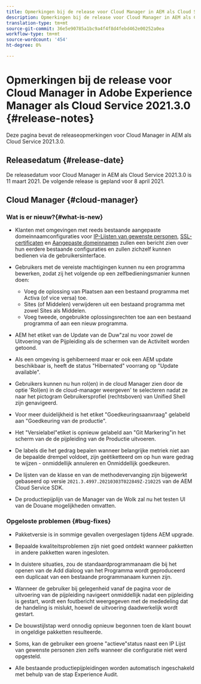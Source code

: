 ```yaml
---
title: Opmerkingen bij de release voor Cloud Manager in AEM als Cloud Service Release 2021.3.0
description: Opmerkingen bij de release voor Cloud Manager in AEM als Cloud Service Release 2021.3.0
translation-type: tm+mt
source-git-commit: 36e5e90785a1bc9a4f4f8d4febd462e00252a0ea
workflow-type: tm+mt
source-wordcount: '454'
ht-degree: 0%

---
```



# Opmerkingen bij de release voor Cloud Manager in Adobe Experience Manager als Cloud Service 2021.3.0 {#release-notes}

Deze pagina bevat de releaseopmerkingen voor Cloud Manager in AEM als Cloud Service 2021.3.0.

## Releasedatum {#release-date}

De releasedatum voor Cloud Manager in AEM als Cloud Service 2021.3.0 is 11 maart 2021.
De volgende release is gepland voor 8 april 2021.

## Cloud Manager {#cloud-manager}

### Wat is er nieuw?{#what-is-new}

* Klanten met omgevingen met reeds bestaande aangepaste domeinnaamconfiguraties voor [IP-Lijsten van gewenste personen](/help/implementing/cloud-manager/ip-allow-lists/check-ip-allow-list-status.md#pre-existing-cdn), [SSL-certificaten](/help/implementing/cloud-manager/managing-ssl-certifications/check-status-ssl-certificate.md#pre-existing-cdn) en [Aangepaste domeinnamen](/help/implementing/cloud-manager/custom-domain-names/check-domain-name-status.md#pre-existing-cdn) zullen een bericht zien over hun eerdere bestaande configuraties en zullen zichzelf kunnen bedienen via de gebruikersinterface.

* Gebruikers met de vereiste machtigingen kunnen nu een programma bewerken, zodat zij het volgende op een zelfbedieningsmanier kunnen doen:
   * Voeg de oplossing van Plaatsen aan een bestaand programma met Activa (of vice versa) toe.
   * Sites (of Middelen) verwijderen uit een bestaand programma met zowel Sites als Middelen.
   * Voeg tweede, ongebruikte oplossingsrechten toe aan een bestaand programma of aan een nieuw programma.

* AEM het etiket van de Update van de Duw&quot;zal nu voor zowel de Uitvoering van de Pijpleiding als de schermen van de Activiteit worden getoond.

* Als een omgeving is gehiberneerd maar er ook een AEM update beschikbaar is, heeft de status &quot;Hibernated&quot; voorrang op &quot;Update available&quot;.

* Gebruikers kunnen nu hun rol(en) in de cloud Manager zien door de optie &#39;Rol(en) in de cloud-manager weergeven&#39; te selecteren nadat ze naar het pictogram Gebruikersprofiel (rechtsboven) van Unified Shell zijn genavigeerd.

* Voor meer duidelijkheid is het etiket &quot;Goedkeuringsaanvraag&quot; gelabeld aan &quot;Goedkeuring van de productie&quot;.

* Het &quot;Versielabel&quot;etiket is opnieuw gelabeld aan &quot;Git Markering&quot;in het scherm van de de pijpleiding van de Productie uitvoeren.

* De labels die het gedrag bepalen wanneer belangrijke metriek niet aan de bepaalde drempel voldoet, zijn geëtiketteerd om op hun ware gedrag te wijzen - onmiddellijk annuleren en Onmiddellijk goedkeuren.

* De lijsten van de klasse en van de methodevervanging zijn bijgewerkt gebaseerd op versie `2021.3.4997.20210303T022849Z-210225` van de AEM Cloud Service SDK.

* De productiepijplijn van de Manager van de Wolk zal nu het testen UI van de Douane mogelijkheden omvatten.

### Opgeloste problemen {#bug-fixes}

* Pakketversie is in sommige gevallen overgeslagen tijdens AEM upgrade.

* Bepaalde kwaliteitsproblemen zijn niet goed ontdekt wanneer pakketten in andere pakketten waren ingesloten.

* In duistere situaties, zou de standaardprogrammanaam die bij het openen van de Add dialoog van het Programma wordt geproduceerd een duplicaat van een bestaande programmanaam kunnen zijn.

* Wanneer de gebruiker bij gelegenheid vanaf de pagina voor de uitvoering van de pijpleiding navigeert onmiddellijk nadat een pijpleiding is gestart, wordt een foutbericht weergegeven met de mededeling dat de handeling is mislukt, hoewel de uitvoering daadwerkelijk wordt gestart.

* De bouwstijlstap werd onnodig opnieuw begonnen toen de klant bouwt in ongeldige pakketten resulteerde.

* Soms, kan de gebruiker een groene &quot;actieve&quot;status naast een IP Lijst van gewenste personen zien zelfs wanneer die configuratie niet werd opgesteld.

* Alle bestaande productiepijpleidingen worden automatisch ingeschakeld met behulp van de stap Experience Audit.